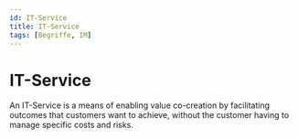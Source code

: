 ```yaml
---
id: IT-Service
title: IT-Service
tags: [Begriffe, IM]
---
```


# IT-Service

An IT-Service is a means of enabling value co-creation by facilitating outcomes that customers want to achieve, without the customer having to manage specific costs and risks.
